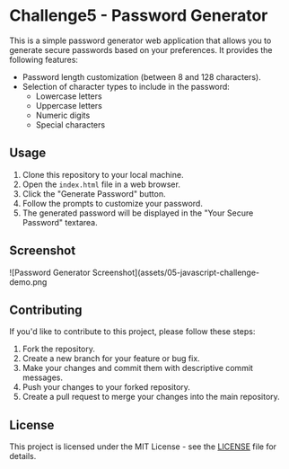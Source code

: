 # Challenge5 - Password Generator

This is a simple password generator web application that allows you to generate secure passwords based on your preferences. It provides the following features:

- Password length customization (between 8 and 128 characters).
- Selection of character types to include in the password:
  - Lowercase letters
  - Uppercase letters
  - Numeric digits
  - Special characters

## Usage

1. Clone this repository to your local machine.
2. Open the `index.html` file in a web browser.
3. Click the "Generate Password" button.
4. Follow the prompts to customize your password.
5. The generated password will be displayed in the "Your Secure Password" textarea.

## Screenshot

![Password Generator Screenshot](assets/05-javascript-challenge-demo.png

## Contributing

If you'd like to contribute to this project, please follow these steps:

1. Fork the repository.
2. Create a new branch for your feature or bug fix.
3. Make your changes and commit them with descriptive commit messages.
4. Push your changes to your forked repository.
5. Create a pull request to merge your changes into the main repository.

## License

This project is licensed under the MIT License - see the [LICENSE](LICENSE) file for details.
